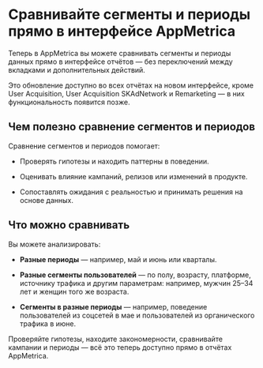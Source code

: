 # Сравнивайте сегменты и периоды прямо в интерфейсе AppMetrica

Теперь в AppMetrica вы можете сравнивать сегменты и периоды данных прямо в интерфейсе отчётов — без переключений между вкладками и дополнительных действий.

Это обновление доступно во всех отчётах на новом интерфейсе, кроме User Acquisition, User Acquisition SKAdNetwork и Remarketing — в них функциональность появится позже.

## Чем полезно сравнение сегментов и периодов 

Сравнение сегментов и периодов помогает:

- Проверять гипотезы и находить паттерны в поведении.

- Оценивать влияние кампаний, релизов или изменений в продукте.

- Сопоставлять ожидания с реальностью и принимать решения на основе данных.

## Что можно сравнивать

Вы можете анализировать:
- **Разные периоды** — например, май и июнь или кварталы.

- **Разные сегменты пользователей** — по полу, возрасту, платформе, источнику трафика и другим параметрам: например, мужчин 25–34 лет и женщин того же возраста.

- **Сегменты в разные периоды** — например, поведение пользователей из соцсетей в мае и пользователей из органического трафика в июне.

Проверяйте гипотезы, находите закономерности, сравнивайте кампании и периоды — всё это теперь доступно прямо в отчётах AppMetrica.

